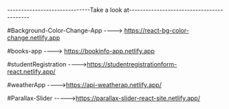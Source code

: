 ------------------------------Take a look at------------------------------------------


#Background-Color-Change-App  ----> https://react-bg-color-change.netlify.app


#books-app                    ----> https://bookinfo-app.netlify.app


#studentRegistration          ---->https://studentregistrationform-react.netlify.app/


#weatherApp                   ---->https://api-weatherap.netlify.app/




#Parallax-Slider             ----->https://parallax-slider-react-site.netlify.app/

